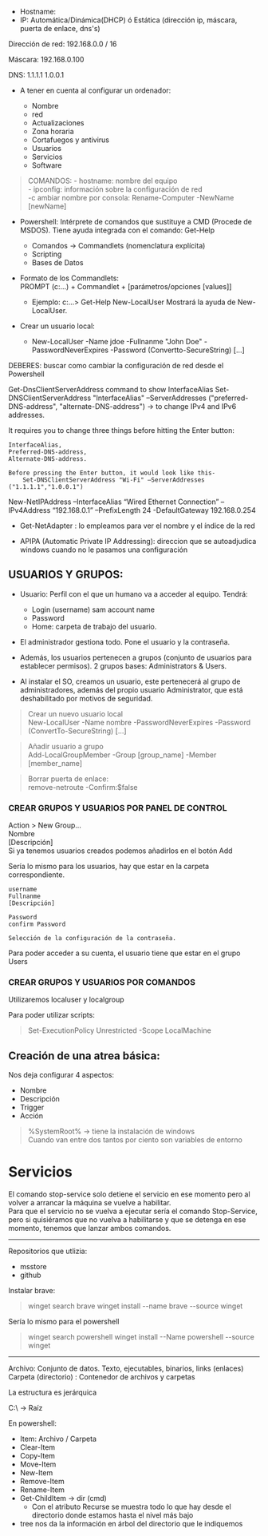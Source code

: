 - Hostname:
- IP: Automática/Dinámica(DHCP) ó Estática (dirección ip, máscara, puerta de enlace, dns's)

Dirección de red: 192.168.0.0 / 16

Máscara: 192.168.0.100

DNS: 1.1.1.1     1.0.0.1

- A tener en cuenta al configurar un ordenador:

    - Nombre
    - red
    - Actualizaciones
    - Zona horaria
    - Cortafuegos y antivirus
    - Usuarios
    - Servicios
    - Software


> COMANDOS:
    - hostname: nombre del equipo  
    - ipconfig: información sobre la configuración de red  
    -c ambiar nombre por consola: Rename-Computer -NewName  [newName]

- Powershell: Intérprete de comandos que sustituye a CMD (Procede de MSDOS). Tiene ayuda integrada con el comando: Get-Help  
    - Comandos -> Commandlets (nomenclatura explícita)
    - Scripting 
    - Bases de Datos

- Formato de los Commandlets:  
    PROMPT (c:\...) + Commandlet + [parámetros/opciones [values]]  
    - Ejemplo: c:\...> Get-Help New-LocalUser Mostrará la ayuda de New-LocalUser.


- Crear un usuario local: 
    - New-LocalUser -Name jdoe -Fullnanme "John Doe"  -PasswordNeverExpires -Password (Convertto-SecureString) [...]

DEBERES: buscar como cambiar la configuración de red desde el Powershell


 Get-DnsClientServerAddress command to show InterfaceAlias
 Set-DNSClientServerAddress "InterfaceAlias" –ServerAddresses ("preferred-DNS-address", "alternate-DNS-address")  -> to change IPv4 and IPv6 addresses.

 It requires you to change three things before hitting the Enter button:

    InterfaceAlias,
    Preferred-DNS-address,
    Alternate-DNS-address.

    Before pressing the Enter button, it would look like this-
        Set-DNSClientServerAddress "Wi-Fi" –ServerAddresses ("1.1.1.1","1.0.0.1")
    

New-NetIPAddress –InterfaceAlias “Wired Ethernet Connection” –IPv4Address “192.168.0.1” –PrefixLength 24 -DefaultGateway 192.168.0.254



- Get-NetAdapter : lo empleamos para ver el nombre y el índice de la red

- APIPA (Automatic Private IP Addressing): direccion que se autoadjudica windows cuando no le pasamos una configuración 


## USUARIOS Y GRUPOS:

- Usuario: Perfil con el que un humano va a acceder al equipo. Tendrá:  
    - Login (username) sam account name
    - Password
    - Home: carpeta de trabajo del usuario.

- El administrador gestiona todo. Pone el usuario y la contraseña.

- Además, los usuarios pertenecen a grupos (conjunto de usuarios para establecer permisos). 2 grupos bases: Administrators & Users.

- Al instalar el SO, creamos un usuario, este pertenecerá al grupo de administradores, además del propio usuario Administrator, que está deshabilitado
por motivos de seguridad.


> Crear un nuevo usuario local  
New-LocalUser -Name nombre -PasswordNeverExpires -Password (ConvertTo-SecureString) [...]

> Añadir usuario a grupo  
Add-LocalGroupMember -Group [group_name] -Member [member_name]

> Borrar puerta de enlace:  
remove-netroute -Confirm:$false

### CREAR GRUPOS Y USUARIOS POR PANEL DE CONTROL

Action > New Group...  
    Nombre  
    [Descripción]  
    Si ya tenemos usuarios creados podemos añadirlos en el botón Add

Sería lo mismo para los usuarios, hay que estar en la carpeta correspondiente.

    username
    Fullnanme
    [Descripción]

    Password 
    confirm Password

    Selección de la configuración de la contraseña.

Para poder acceder a su cuenta, el usuario tiene que estar en el grupo Users 

### CREAR GRUPOS Y USUARIOS POR COMANDOS

Utilizaremos localuser y localgroup   

Para poder utilizar scripts:

> Set-ExecutionPolicy Unrestricted -Scope LocalMachine

## Creación de una atrea básica:

Nos deja configurar 4 aspectos:
- Nombre
- Descripción
- Trigger
- Acción

> %SystemRoot% -> tiene la instalación de windows  
  Cuando van entre dos tantos por ciento son variables de entorno



  # Servicios
 El comando stop-service solo detiene el servicio en ese momento pero al volver a arrancar la máquina se vuelve a habilitar.  
 Para que el servicio no se vuelva a ejecutar sería el comando Stop-Service, pero si quisiéramos que no vuelva a habilitarse y que se detenga en ese momento, tenemos que lanzar ambos comandos.

 ---------------------------------------------------------------------------------------------------------------------

Repositorios que utlizia:
- msstore
- github


Instalar brave:

> winget search brave
>winget install --name brave --source winget

Sería lo mismo para el powershell
> winget search powershell
> winget install --Name powershell --source winget

 ---------------------------------------------------------------------------------------------------------------------

 Archivo: Conjunto de datos. Texto, ejecutables, binarios, links (enlaces)
 Carpeta (directorio) : Contenedor de archivos y carpetas

 La estructura es jerárquica

 C:\ -> Raíz

 En powershell:
 - Item: Archivo / Carpeta
 - Clear-Item
 - Copy-Item
 - Move-Item
 - New-Item
 - Remove-Item
 - Rename-Item
 - Get-ChildItem -> dir (cmd)
    - Con el atributo Recurse se muestra todo lo que hay desde el directorio donde estamos hasta el nivel más bajo
- tree nos da la información en árbol del directorio que le indiquemos